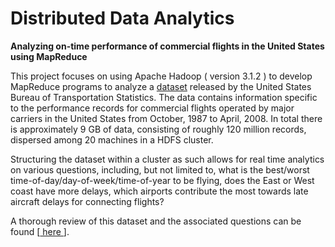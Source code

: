 # Distributed Data Analytics

**Analyzing on-time performance of commercial flights in the United States using MapReduce**

This project focuses on using Apache Hadoop ( version 3.1.2 ) to develop MapReduce programs to analyze a [dataset](http://www.transtats.bts.gov/Fields.asp?Table_ID=236) released by the United States Bureau of Transportation Statistics. The data contains information specific to the performance records for commercial flights operated by major carriers in the United States from October, 1987 to April, 2008. In total there is approximately 9 GB of data, consisting of roughly 120 million records, dispersed among 20 machines in a HDFS cluster.  

Structuring the dataset within a cluster as such allows for real time analytics on various questions, including, but not limited to, what is the best/worst time-of-day/day-of-week/time-of-year to be flying, does the East or West coast have more delays, which airports contribute the most towards late aircraft delays for connecting flights?  

A thorough review of this dataset and the associated questions can be found [[ here ](https://github.com/stockeh/mapreduce-analysis-flights/blob/master/written-analysis.pdf)].
